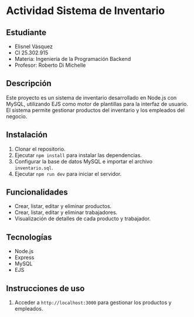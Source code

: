 # Actividad Sistema de Inventario

## Estudiante
- Elisnel Vásquez 
- CI 25.302.915 
- Materia: Ingeniería de la Programación Backend 
- Profesor: Roberto Di Michelle

## Descripción
Este proyecto es un sistema de inventario desarrollado en Node.js con MySQL, utilizando EJS como motor de plantillas para la interfaz de usuario. El sistema permite gestionar productos del inventario y los empleados del negocio.

## Instalación
1. Clonar el repositorio.
2. Ejecutar `npm install` para instalar las dependencias.
3. Configurar la base de datos MySQL e importar el archivo `inventario.sql`.
4. Ejecutar `npm run dev` para iniciar el servidor.

## Funcionalidades
- Crear, listar, editar y eliminar productos.
- Crear, listar, editar y eliminar trabajadores.
- Visualización de detalles de cada producto y trabajador.

## Tecnologías
- Node.js
- Express
- MySQL
- EJS

## Instrucciones de uso
1. Acceder a `http://localhost:3000` para gestionar los productos y empleados.


